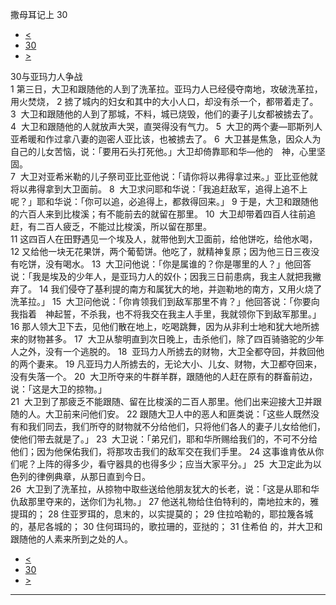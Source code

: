 ﻿





 撒母耳记上 30




* [<](bible/1SA29.md)
* [30](bible/1SA.md)
* [>](bible/1SA31.md)



 
30与亚玛力人争战  
1 第三日，大卫和跟随他的人到了洗革拉。亚玛力人已经侵夺南地，攻破洗革拉，用火焚烧， 
2 掳了城内的妇女和其中的大小人口，却没有杀一个，都带着走了。 
3  大卫和跟随他的人到了那城，不料，城已烧毁，他们的妻子儿女都被掳去了。 
4  大卫和跟随他的人就放声大哭，直哭得没有气力。 
5  大卫的两个妻—耶斯列人亚希暖和作过拿八妻的迦密人亚比该，也被掳去了。 
6  大卫甚是焦急，因众人为自己的儿女苦恼，说：「要用石头打死他。」大卫却倚靠耶和华—他的　神，心里坚固。  
7  大卫对亚希米勒的儿子祭司亚比亚他说：「请你将以弗得拿过来。」亚比亚他就将以弗得拿到大卫面前。 
8  大卫求问耶和华说：「我追赶敌军，追得上追不上呢？」耶和华说：「你可以追，必追得上，都救得回来。」 
9 于是，大卫和跟随他的六百人来到比梭溪；有不能前去的就留在那里。 
10  大卫却带着四百人往前追赶，有二百人疲乏，不能过比梭溪，所以留在那里。  
11 这四百人在田野遇见一个埃及人，就带他到大卫面前，给他饼吃，给他水喝， 
12 又给他一块无花果饼，两个葡萄饼。他吃了，就精神复原；因为他三日三夜没有吃饼，没有喝水。 
13  大卫问他说：「你是属谁的？你是哪里的人？」他回答说：「我是埃及的少年人，是亚玛力人的奴仆；因我三日前患病，我主人就把我撇弃了。 
14 我们侵夺了基利提的南方和属犹大的地，并迦勒地的南方，又用火烧了洗革拉。」 
15  大卫问他说：「你肯领我们到敌军那里不肯？」他回答说：「你要向我指着　神起誓，不杀我，也不将我交在我主人手里，我就领你下到敌军那里。」  
16 那人领大卫下去，见他们散在地上，吃喝跳舞，因为从非利士地和犹大地所掳来的财物甚多。 
17  大卫从黎明直到次日晚上，击杀他们，除了四百骑骆驼的少年人之外，没有一个逃脱的。 
18  亚玛力人所掳去的财物，大卫全都夺回，并救回他的两个妻来。 
19 凡亚玛力人所掳去的，无论大小、儿女、财物，大卫都夺回来，没有失落一个。 
20  大卫所夺来的牛群羊群，跟随他的人赶在原有的群畜前边，说：「这是大卫的掠物。」  
21  大卫到了那疲乏不能跟随、留在比梭溪的二百人那里。他们出来迎接大卫并跟随的人。大卫前来问他们安。 
22 跟随大卫人中的恶人和匪类说：「这些人既然没有和我们同去，我们所夺的财物就不分给他们，只将他们各人的妻子儿女给他们，使他们带去就是了。」 
23  大卫说：「弟兄们，耶和华所赐给我们的，不可不分给他们；因为他保佑我们，将那攻击我们的敌军交在我们手里。 
24 这事谁肯依从你们呢？上阵的得多少，看守器具的也得多少；应当大家平分。」 
25  大卫定此为以色列的律例典章，从那日直到今日。  
26  大卫到了洗革拉，从掠物中取些送给他朋友犹大的长老，说：「这是从耶和华仇敌那里夺来的，送你们为礼物。」 
27 他送礼物给住伯特利的，南地拉末的，雅提珥的； 
28 住亚罗珥的，息末的，以实提莫的； 
29 住拉哈勒的，耶拉篾各城的，基尼各城的； 
30 住何珥玛的，歌拉珊的，亚挞的； 
31 住希伯 的，并大卫和跟随他的人素来所到之处的人。 
* [<](bible/1SA29.md)
* [30](bible/1SA.md)
* [>](bible/1SA31.md)





---









